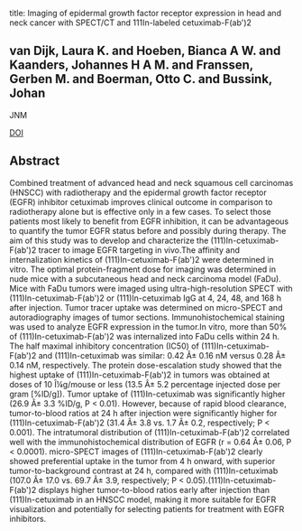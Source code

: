 title: Imaging of epidermal growth factor receptor expression in head and neck cancer with SPECT/CT and 111In-labeled cetuximab-F(ab')2

## van Dijk, Laura K. and Hoeben, Bianca A W. and Kaanders, Johannes H A M. and Franssen, Gerben M. and Boerman, Otto C. and Bussink, Johan
JNM

<a href="https://doi.org/10.2967/jnumed.113.123612">DOI</a>

## Abstract
Combined treatment of advanced head and neck squamous cell carcinomas (HNSCC) with radiotherapy and the epidermal growth factor receptor (EGFR) inhibitor cetuximab improves clinical outcome in comparison to radiotherapy alone but is effective only in a few cases. To select those patients most likely to benefit from EGFR inhibition, it can be advantageous to quantify the tumor EGFR status before and possibly during therapy. The aim of this study was to develop and characterize the (111)In-cetuximab-F(ab')2 tracer to image EGFR targeting in vivo.The affinity and internalization kinetics of (111)In-cetuximab-F(ab')2 were determined in vitro. The optimal protein-fragment dose for imaging was determined in nude mice with a subcutaneous head and neck carcinoma model (FaDu). Mice with FaDu tumors were imaged using ultra-high-resolution SPECT with (111)In-cetuximab-F(ab')2 or (111)In-cetuximab IgG at 4, 24, 48, and 168 h after injection. Tumor tracer uptake was determined on micro-SPECT and autoradiography images of tumor sections. Immunohistochemical staining was used to analyze EGFR expression in the tumor.In vitro, more than 50% of (111)In-cetuximab-F(ab')2 was internalized into FaDu cells within 24 h. The half maximal inhibitory concentration (IC50) of (111)In-cetuximab-F(ab')2 and (111)In-cetuximab was similar: 0.42 Â± 0.16 nM versus 0.28 Â± 0.14 nM, respectively. The protein dose-escalation study showed that the highest uptake of (111)In-cetuximab-F(ab')2 in tumors was obtained at doses of 10 Î¼g/mouse or less (13.5 Â± 5.2 percentage injected dose per gram [%ID/g]). Tumor uptake of (111)In-cetuximab was significantly higher (26.9 Â± 3.3 %ID/g, P < 0.01). However, because of rapid blood clearance, tumor-to-blood ratios at 24 h after injection were significantly higher for (111)In-cetuximab-F(ab')2 (31.4 Â± 3.8 vs. 1.7 Â± 0.2, respectively; P < 0.001). The intratumoral distribution of (111)In-cetuximab-F(ab')2 correlated well with the immunohistochemical distribution of EGFR (r = 0.64 Â± 0.06, P < 0.0001). micro-SPECT images of (111)In-cetuximab-F(ab')2 clearly showed preferential uptake in the tumor from 4 h onward, with superior tumor-to-background contrast at 24 h, compared with (111)In-cetuximab (107.0 Â± 17.0 vs. 69.7 Â± 3.9, respectively; P < 0.05).(111)In-cetuximab-F(ab')2 displays higher tumor-to-blood ratios early after injection than (111)In-cetuximab in an HNSCC model, making it more suitable for EGFR visualization and potentially for selecting patients for treatment with EGFR inhibitors.

